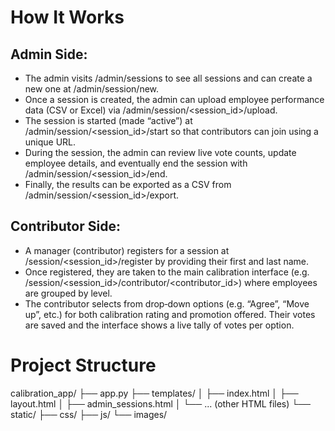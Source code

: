 # How It Works

## Admin Side:
 - The admin visits /admin/sessions to see all sessions and can create a new one at /admin/session/new.
 - Once a session is created, the admin can upload employee performance data (CSV or Excel) via /admin/session/<session_id>/upload.
 - The session is started (made “active”) at /admin/session/<session_id>/start so that contributors can join using a unique URL.
 - During the session, the admin can review live vote counts, update employee details, and eventually end the session with /admin/session/<session_id>/end.
 - Finally, the results can be exported as a CSV from /admin/session/<session_id>/export.

## Contributor Side:
 - A manager (contributor) registers for a session at /session/<session_id>/register by providing their first and last name.
 - Once registered, they are taken to the main calibration interface (e.g. /session/<session_id>/contributor/<contributor_id>) where employees are grouped by level.
 - The contributor selects from drop‑down options (e.g. “Agree”, “Move up”, etc.) for both calibration rating and promotion offered. Their votes are saved and the interface shows a live tally of votes per option.
# Project Structure
calibration_app/
├── app.py
├── templates/
│   ├── index.html
│   ├── layout.html
│   ├── admin_sessions.html
│   └── ... (other HTML files)
└── static/
    ├── css/
    ├── js/
    └── images/
